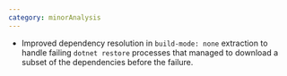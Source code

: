 ```yaml
---
category: minorAnalysis
---
```

* Improved dependency resolution in `build-mode: none` extraction to handle failing `dotnet restore` processes that managed to download a subset of the dependencies before the failure.

